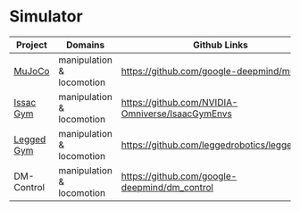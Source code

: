# Simulator

| Project                                                    | Domains                   | Github Links                                     |
| ---------------------------------------------------------- | ------------------------- | ------------------------------------------------ |
| [MuJoCo](https://mujoco.org/)                              | manipulation & locomotion | https://github.com/google-deepmind/mujoco        |
| [Issac Gym](https://developer.nvidia.com/isaac-gym)        | manipulation & locomotion | https://github.com/NVIDIA-Omniverse/IsaacGymEnvs |
| [Legged Gym](https://leggedrobotics.github.io/legged_gym/) | manipulation & locomotion | https://github.com/leggedrobotics/legged_gym     |
| DM-Control                                                 | manipulation & locomotion | https://github.com/google-deepmind/dm_control    |

